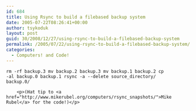 ```yaml
---
id: 684
title: Using Rsync to build a filebased backup system
date: 2005-07-22T08:26:41+00:00
author: tsykoduk
layout: post
guid: 30/2008/12/27/using-rsync-to-build-a-filebased-backup-system
permalink: /2005/07/22/using-rsync-to-build-a-filebased-backup-system/
categories:
  - Computers! and Code!
---
```

<code>rm -rf backup.3
	mv backup.2 backup.3
	mv backup.1 backup.2
	cp -al backup.0 backup.1
	rsync -a --delete source_directory/  backup.0/</code>

		<p>(Hat tip to <a href="http://www.mikerubel.org/computers/rsync_snapshots/">Mike Rubel</a> for the code!)</p>